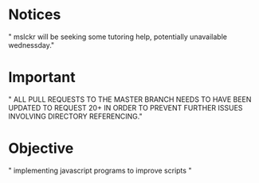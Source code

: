 
# Notices

" mslckr will be seeking some tutoring help, potentially unavailable wednessday."

# Important

" ALL PULL REQUESTS TO THE MASTER BRANCH NEEDS TO HAVE BEEN UPDATED TO REQUEST 20+ IN ORDER TO PREVENT FURTHER ISSUES INVOLVING DIRECTORY REFERENCING."

# Objective

" implementing javascript programs to improve scripts "
